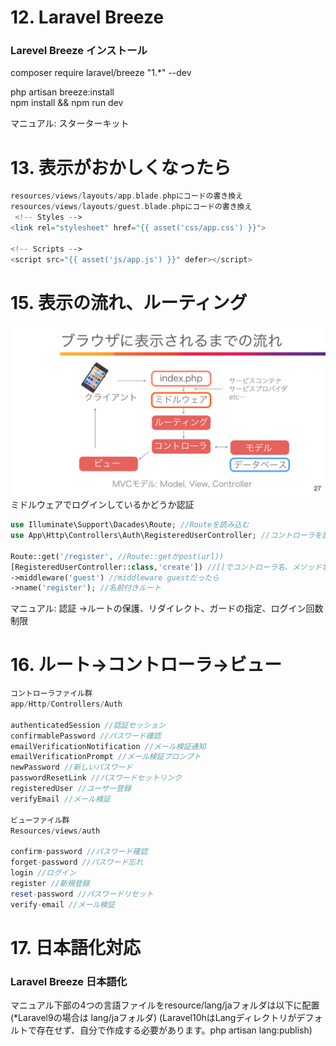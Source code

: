 # 12. Laravel Breeze

### Larevel Breeze インストール
composer require laravel/breeze "1.*" --dev

php artisan breeze:install  
npm install && npm run dev

マニュアル: スターターキット


# 13. 表示がおかしくなったら
```php
resources/views/layouts/app.blade.phpにコードの書き換え
resources/views/layouts/guest.blade.phpにコードの書き換え
 <!-- Styles -->
<link rel="stylesheet" href="{{ asset('css/app.css') }}">

<!-- Scripts -->
<script src="{{ asset('js/app.js') }}" defer></script>
```


# 15. 表示の流れ、ルーティング

![img](public/img/01_27.png)
ミドルウェアでログインしているかどうか認証

```php
use Illuminate\Support\Dacades\Route; //Routeを読み込む
use App\Http\Controllers\Auth\RegisteredUserController; //コントローラを読み込む

Route::get('/register', //Route::getかpost(url))
[RegisteredUserController::class,'create']) //[]でコントローラ名、メソッド名
->middleware('guest') //middleware guestだったら
->name('register'); //名前付きルート
```

マニュアル: 認証
->ルートの保護、リダイレクト、ガードの指定、ログイン回数制限


# 16. ルート->コントローラ->ビュー

```php
コントローラファイル群
app/Http/Controllers/Auth

authenticatedSession //認証セッション
confirmablePassword //パスワード確認
emailVerificationNotification //メール検証通知
emailVerificationPrompt //メール検証プロンプト
newPassword //新しいパスワード
passwordResetLink //パスワードセットリンク
registeredUser //ユーザー登録
verifyEmail //メール検証

ビューファイル群
Resources/views/auth

confirm-password //パスワード確認
forget-password //パスワード忘れ
login //ログイン
register //新規登録
reset-password //パスワードリセット
verify-email //メール検証
```


# 17. 日本語化対応

### Laravel Breeze 日本語化
マニュアル下部の4つの言語ファイルをresource/lang/jaフォルダは以下に配置
(*Laravel9の場合は lang/jaフォルダ)
(Laravel10hはLangディレクトリがデフォルトで存在せず、自分で作成する必要があります。php artisan lang:publish)